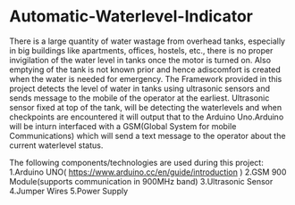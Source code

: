 # Automatic-Waterlevel-Indicator
 There is a large quantity of water wastage from overhead tanks, especially in big buildings like apartments, offices, hostels, etc., there is no proper invigilation of the water level in tanks once the motor is turned on. Also emptying of the tank is not known prior and hence adiscomfort is created when the water is needed for emergency.
 The Framework provided in this project detects the level of water in tanks using ultrasonic sensors and sends message to the mobile of the operator at the earliest.
 Ultrasonic sensor fixed at top of the tank, will be detecting the waterlevels and when checkpoints are encountered it will  output that to the Arduino Uno.Arduino will be inturn interfaced with a GSM(Global System for mobile Communications) which will send  a text message to the operator about the current waterlevel status.
 
The following components/technologies are used during this project:
       1.Arduino UNO( https://www.arduino.cc/en/guide/introduction )
       2.GSM 900 Module(supports communication in 900MHz band)
       3.Ultrasonic Sensor 
       4.Jumper Wires
       5.Power Supply
